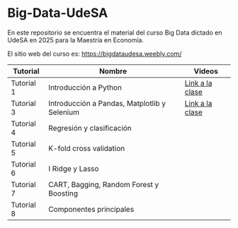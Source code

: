 # Big-Data-UdeSA
En este repositorio se encuentra el material del curso Big Data dictado en UdeSA en 2025 para la Maestría en Economía.

El sitio web del curso es: https://bigdataudesa.weebly.com/

| Tutorial | Nombre | Videos |
|-----------|-----------|-----------|
| Tutorial 1   | Introducción a Python    | <a href="https://udesa.hosted.panopto.com/Panopto/Pages/Sessions/List.aspx?folderID=b8d750e6-10eb-4246-90df-b36a0039e3a8 " target="_blank">Link a la clase</a>    |
| Tutorial 3   | Introducción a Pandas, Matplotlib y Selenium    | <a href="https://udesa.hosted.panopto.com/Panopto/Pages/Sessions/List.aspx?folderID=e0ef7596-1986-47cf-81b9-b37700e7472d" target="_blank">Link a la clase</a>  |
| Tutorial 4   | Regresión y clasificación   |     |
| Tutorial 5   | K-fold cross validation    |     | 
| Tutorial 6   | I	Ridge y Lasso    |     | 
| Tutorial 7   | CART, Bagging, Random Forest y Boosting    |     |
| Tutorial 8   | Componentes principales    |     |
